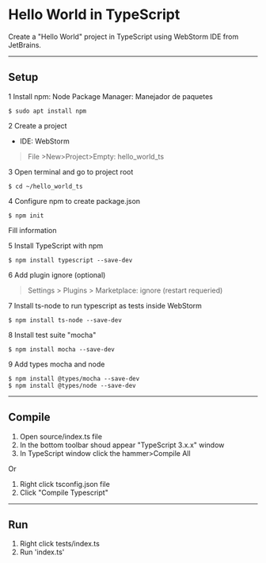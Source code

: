 # Hello World in TypeScript

Create a "Hello World" project in TypeScript using WebStorm IDE from  JetBrains. 

---
## Setup
1 Install npm: Node Package Manager: Manejador de paquetes

```shell script
$ sudo apt install npm
```

2 Create a project

*  IDE: WebStorm 
>File >New>Project>Empty: hello_world_ts

3 Open terminal and go to project root
```shell script
$ cd ~/hello_world_ts
```

4 Configure npm to create package.json
```shell script
$ npm init
```

Fill information

5 Install TypeScript with npm
```shell script
$ npm install typescript --save-dev
```

6 Add plugin ignore (optional)
>Settings > Plugins > Marketplace: ignore (restart requeried)

7 Install ts-node to run typescript as tests inside WebStorm
```shell script
$ npm install ts-node --save-dev
```

8 Install test suite "mocha"
```shell script
$ npm install mocha --save-dev
```

9 Add types mocha and node
```shell script
$ npm install @types/mocha --save-dev
$ npm install @types/node --save-dev
```

---
## Compile
1. Open source/index.ts file
2. In the bottom toolbar shoud appear "TypeScript 3.x.x" window
3. In TypeScript window click the hammer>Compile All

Or
1. Right click tsconfig.json file
2. Click "Compile Typescript"
---
## Run
1. Right click tests/index.ts
2. Run 'index.ts'